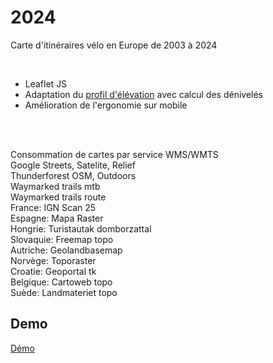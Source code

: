 # 2024

Carte d'itinéraires vélo en Europe de 2003 à 2024

<br>

* Leaflet JS
* Adaptation du [profil d'élévation](https://github.com/MrMufflon/Leaflet.Elevation) avec calcul des dénivelés
* Amélioration de l'ergonomie sur mobile

<br>
<br>

Consommation de cartes par service WMS/WMTS<br>
Google Streets, Satelite, Relief<br>
Thunderforest OSM, Outdoors<br>
Waymarked trails mtb<br>
Waymarked trails route<br>
France: IGN Scan 25<br>
Espagne: Mapa Raster<br>
Hongrie: Turistautak domborzattal<br>
Slovaquie: Freemap topo<br>
Autriche: Geolandbasemap<br>
Norvège: Toporaster<br>
Croatie: Geoportal tk<br>
Belgique: Cartoweb topo<br>
Suède: Landmateriet topo<br>

## Demo

[Démo](https://lc-4918.github.io/2024)
